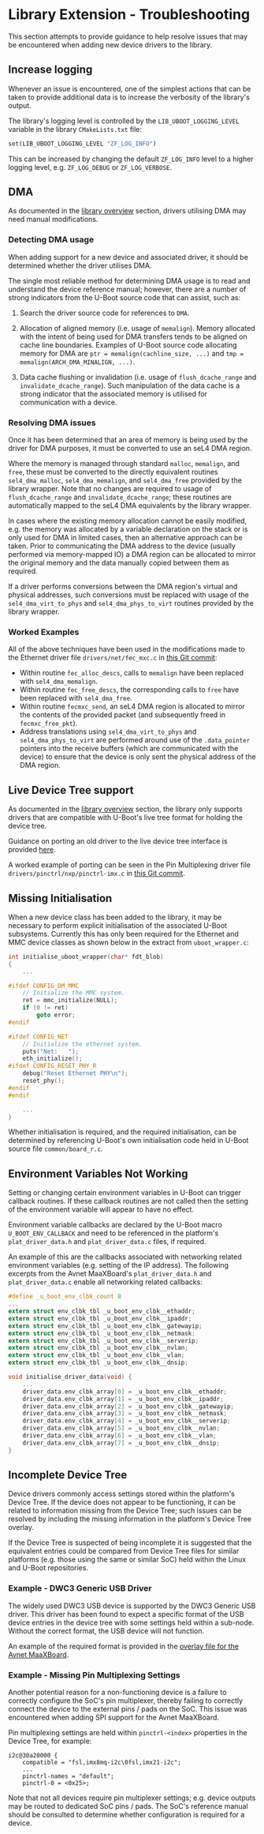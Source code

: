 # Library Extension - Troubleshooting

This section attempts to provide guidance to help resolve issues that may be encountered when adding new device drivers to the library.

## Increase logging

Whenever an issue is encountered, one of the simplest actions that can be taken to provide additional data is to increase the verbosity of the library's output.

The library's logging level is controlled by the `LIB_UBOOT_LOGGING_LEVEL` variable in the library `CMakeLists.txt` file:

```makefile
set(LIB_UBOOT_LOGGING_LEVEL "ZF_LOG_INFO")
```

This can be increased by changing the default `ZF_LOG_INFO` level to a higher logging level, e.g. `ZF_LOG_DEBUG` or `ZF_LOG_VERBOSE`.

## DMA

As documented in the [library overview](../uboot_driver_library.md#dma) section, drivers utilising DMA may need manual modifications.

### Detecting DMA usage

When adding support for a new device and associated driver, it should be determined whether the driver utilises DMA.

The single most reliable method for determining DMA usage is to read and understand the device reference manual; however, there are a number of strong indicators from the U-Boot source code that can assist, such as:

1. Search the driver source code for references to `DMA`.

2. Allocation of aligned memory (i.e. usage of `memalign`). Memory allocated with the intent of being used for DMA transfers tends to be aligned on cache line boundaries. Examples of U-Boot source code allocating memory for DMA are `ptr = memalign(cachline_size, ...)` and `tmp = memalign(ARCH_DMA_MINALIGN, ...)`.

3. Data cache flushing or invalidation (i.e. usage of `flush_dcache_range` and `invalidate_dcache_range`). Such manipulation of the data cache is a strong indicator that the associated memory is utilised for communication with a device.

### Resolving DMA issues

Once it has been determined that an area of memory is being used by the driver for DMA purposes, it must be converted to use an seL4 DMA region.

Where the memory is managed through standard `malloc`, `memalign`, and `free`, these must be converted to the directly equivalent routines `sel4_dma_malloc`, `sel4_dma_memalign`, and `sel4_dma_free` provided by the library wrapper. Note that no changes are required to usage of `flush_dcache_range` and `invalidate_dcache_range`; these routines are automatically mapped to the seL4 DMA equivalents by the library wrapper.

In cases where the existing memory allocation cannot be easily modified, e.g. the memory was allocated by a variable declaration on the stack or is only used for DMA in limited cases, then an alternative approach can be taken. Prior to communicating the DMA address to the device (usually performed via memory-mapped IO) a DMA region can be allocated to mirror the original memory and the data manually copied between them as required.

If a driver performs conversions between the DMA region's virtual and physical addresses, such conversions must be replaced with usage of the `sel4_dma_virt_to_phys` and `sel4_dma_phys_to_virt` routines provided by the library wrapper.

### Worked Examples

All of the above techniques have been used in the modifications made to the Ethernet driver file `drivers/net/fec_mxc.c` in [this Git commit](https://github.com/sel4devkit/u-boot/commit/6a4512f1d3b8427a4e192a14c52319a6228c7bbe):

- Within routine `fec_alloc_descs`, calls to `memalign` have been replaced with `sel4_dma_memalign`.
- Within routine `fec_free_descs`, the corresponding calls to `free` have been replaced with `sel4_dma_free`.
- Within routine `fecmxc_send`, an seL4 DMA region is allocated to mirror the contents of the provided packet (and subsequently freed in `fecmxc_free_pkt`).
- Address translations using `sel4_dma_virt_to_phys` and `sel4_dma_phys_to_virt` are performed around use of the `.data_pointer` pointers into the receive buffers (which are communicated with the device) to ensure that the device is only sent the physical address of the DMA region.

## Live Device Tree support

As documented in the [library overview](../uboot_driver_library.md#library-limitations) section, the library only supports drivers that are compatible with U-Boot's live tree format for holding the device tree.

Guidance on porting an old driver to the live device tree interface is provided [here](https://u-boot.readthedocs.io/en/latest/develop/driver-model/livetree.html#porting-drivers).

A worked example of porting can be seen in the Pin Multiplexing driver file `drivers/pinctrl/nxp/pinctrl-imx.c` in [this Git commit](https://github.com/sel4devkit/u-boot/commit/6a4512f1d3b8427a4e192a14c52319a6228c7bbe).

## Missing Initialisation

When a new device class has been added to the library, it may be necessary to perform explicit initialisation of the associated U-Boot subsystems. Currently this has only been required for the Ethernet and MMC device classes as shown below in the extract from `uboot_wrapper.c`:

```c
int initialise_uboot_wrapper(char* fdt_blob)
{
    ...

#ifdef CONFIG_DM_MMC
    // Initialize the MMC system.
    ret = mmc_initialize(NULL);
    if (0 != ret)
        goto error;
#endif

#ifdef CONFIG_NET
    // Initialize the ethernet system.
    puts("Net:   ");
    eth_initialize();
#ifdef CONFIG_RESET_PHY_R
    debug("Reset Ethernet PHY\n");
    reset_phy();
#endif
#endif

    ...
}
```

Whether initialisation is required, and the required initialisation, can be determined by referencing U-Boot's own initialisation code held in U-Boot source file `common/board_r.c`.

## Environment Variables Not Working

Setting or changing certain environment variables in U-Boot can trigger callback routines. If these callback routines are not called then the setting of the environment variable will appear to have no effect.

Environment variable callbacks are declared by the U-Boot macro `U_BOOT_ENV_CALLBACK` and need to be referenced in the platform's `plat_driver_data.h` and `plat_driver_data.c` files, if required.

An example of this are the callbacks associated with networking related environment variables (e.g. setting of the IP address). The following excerpts from the Avnet MaaXBoard's `plat_driver_data.h` and `plat_driver_data.c` enable all networking related callbacks:

```c
#define _u_boot_env_clbk_count 8
...
extern struct env_clbk_tbl _u_boot_env_clbk__ethaddr;
extern struct env_clbk_tbl _u_boot_env_clbk__ipaddr;
extern struct env_clbk_tbl _u_boot_env_clbk__gatewayip;
extern struct env_clbk_tbl _u_boot_env_clbk__netmask;
extern struct env_clbk_tbl _u_boot_env_clbk__serverip;
extern struct env_clbk_tbl _u_boot_env_clbk__nvlan;
extern struct env_clbk_tbl _u_boot_env_clbk__vlan;
extern struct env_clbk_tbl _u_boot_env_clbk__dnsip;
```

```c
void initialise_driver_data(void) {
    ...
    driver_data.env_clbk_array[0] = _u_boot_env_clbk__ethaddr;
    driver_data.env_clbk_array[1] = _u_boot_env_clbk__ipaddr;
    driver_data.env_clbk_array[2] = _u_boot_env_clbk__gatewayip;
    driver_data.env_clbk_array[3] = _u_boot_env_clbk__netmask;
    driver_data.env_clbk_array[4] = _u_boot_env_clbk__serverip;
    driver_data.env_clbk_array[5] = _u_boot_env_clbk__nvlan;
    driver_data.env_clbk_array[6] = _u_boot_env_clbk__vlan;
    driver_data.env_clbk_array[7] = _u_boot_env_clbk__dnsip;
}
```

## Incomplete Device Tree

Device drivers commonly access settings stored within the platform's Device Tree. If the device does not appear to be functioning, it can be related to information missing from the Device Tree; such issues can be resolved by including the missing information in the platform's Device Tree overlay.

If the Device Tree is suspected of being incomplete it is suggested that the equivalent entries could be compared from Device Tree files for similar platforms (e.g. those using the same or similar SoC) held within the Linux and U-Boot repositories.

### Example - DWC3 Generic USB Driver

The widely used DWC3 USB device is supported by the DWC3 Generic USB driver. This driver has been found to expect a specific format of the USB device entries in the device tree with some settings held within a sub-node. Without the correct format, the USB device will not function.

An example of the required format is provided in the [overlay file for the Avnet MaaXBoard](https://github.com/seL4/seL4/blob/master/src/plat/maaxboard/overlay-maaxboard.dts).

### Example - Missing Pin Multiplexing Settings

Another potential reason for a non-functioning device is a failure to correctly configure the SoC's pin multiplexer, thereby failing to correctly connect the device to the external pins / pads on the SoC. This issue was encountered when adding SPI support for the Avnet MaaXBoard.

Pin multiplexing settings are held within `pinctrl-<index>` properties in the Device Tree, for example:

```text
i2c@30a20000 {
    compatible = "fsl,imx8mq-i2c\0fsl,imx21-i2c";
    ...
    pinctrl-names = "default";
    pinctrl-0 = <0x25>;
```

Note that not all devices require pin multiplexer settings; e.g. device outputs may be routed to dedicated SoC pins / pads. The SoC's reference manual should be consulted to determine whether configuration is required for a device.

